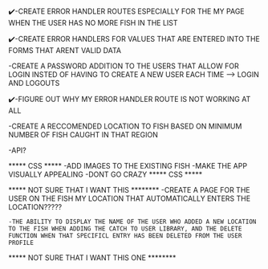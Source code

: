 

✔️-CREATE ERROR HANDLER ROUTES ESPECIALLY FOR THE MY PAGE WHEN THE USER HAS NO MORE FISH IN THE LIST 

✔️-CREATE ERROR HANDLERS FOR VALUES THAT ARE ENTERED INTO THE FORMS THAT ARENT VALID DATA

-CREATE A PASSWORD ADDITION TO THE USERS THAT ALLOW FOR LOGIN INSTED OF HAVING TO CREATE A NEW USER EACH TIME --> LOGIN AND LOGOUTS

✔️-FIGURE OUT WHY MY ERROR HANDLER ROUTE IS NOT WORKING AT ALL

-CREATE A RECCOMENDED LOCATION TO FISH BASED ON MINIMUM NUMBER OF FISH CAUGHT IN THAT REGION

-API?

***** CSS *****
	-ADD IMAGES TO THE EXISTING FISH
	-MAKE THE APP VISUALLY APPEALING
	-DONT GO CRAZY 
***** CSS *****

***** NOT SURE THAT I WANT THIS ********
	-CREATE A PAGE FOR THE USER ON THE FISH MY LOCATION THAT AUTOMATICALLY ENTERS THE LOCATION?????

	-THE ABILITY TO DISPLAY THE NAME OF THE USER WHO ADDED A NEW LOCATION TO THE FISH WHEN ADDING THE CATCH TO USER LIBRARY, AND THE DELETE FUNCTION WHEN THAT SPECIFICL ENTRY HAS BEEN DELETED FROM THE USER PROFILE
***** NOT SURE THAT I WANT THIS ONE ********

